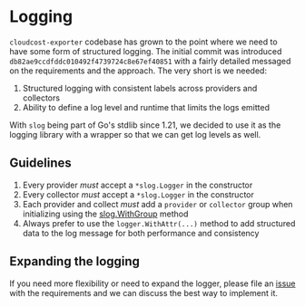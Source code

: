 # Logging

`cloudcost-exporter` codebase has grown to the point where we need to have some form of structured logging. 
The initial commit was introduced `db82ae9ccdfddc010492f4739724c8e67ef40851` with a fairly detailed messaged on the requirements and the approach.
The very short is we needed:

1. Structured logging with consistent labels across providers and collectors
2. Ability to define a log level and runtime that limits the logs emitted

With `slog` being part of Go's stdlib since 1.21, we decided to use it as the logging library with a wrapper so that we can get log levels as well.

## Guidelines

1. Every provider _must_ accept a `*slog.Logger` in the constructor
1. Every collector _must_ accept a `*slog.Logger` in the constructor
1. Each provider and collect _must_ add a `provider` or `collector` group when initializing using the [slog.WithGroup](https://pkg.go.dev/golang.org/x/exp/slog#Logger.WithGroup) method
1. Always prefer to use the `logger.WithAttr(...)` method to add structured data to the log message for both performance and consistency

## Expanding the logging

If you need more flexibility or need to expand the logger, please file an [issue](https://github.com/grafana/cloudcost-exporter/issues/new) with the requirements and we can discuss the best way to implement it.

